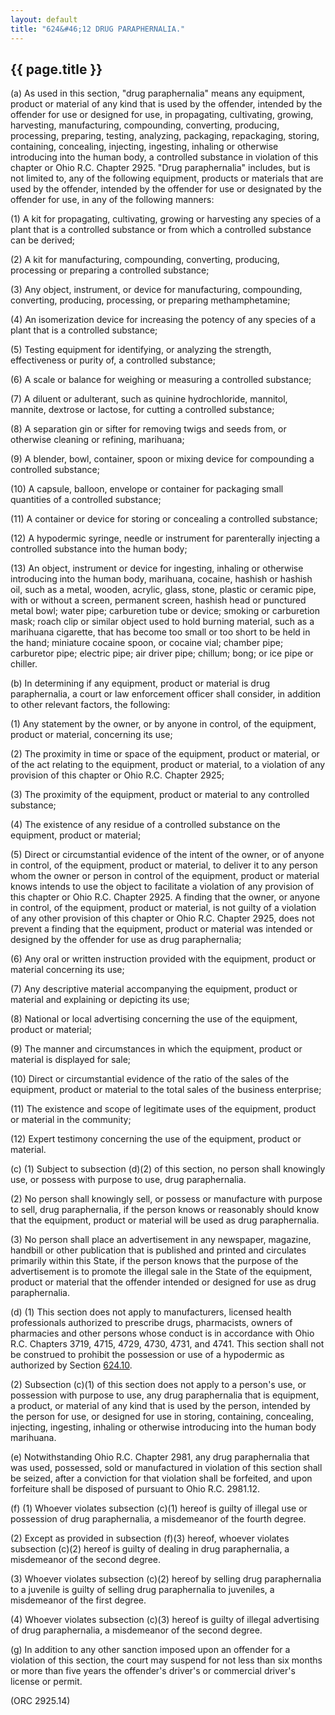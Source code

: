 ```yaml
---
layout: default
title: "624&#46;12 DRUG PARAPHERNALIA."
---
```


{{ page.title }}
----------------

(a) As used in this section, &quot;drug paraphernalia&quot; means any equipment, product or material of any kind that is used by the offender, intended by the offender for use or designed for use, in propagating, cultivating, growing, harvesting, manufacturing, compounding, converting, producing, processing, preparing, testing, analyzing, packaging, repackaging, storing, containing, concealing, injecting, ingesting, inhaling or otherwise introducing into the human body, a controlled substance in violation of this chapter or Ohio R.C. Chapter 2925. &quot;Drug paraphernalia&quot; includes, but is not limited to, any of the following equipment, products or materials that are used by the offender, intended by the offender for use or designated by the offender for use, in any of the following manners:

(1) A kit for propagating, cultivating, growing or harvesting any species of a plant that is a controlled substance or from which a controlled substance can be derived;

(2) A kit for manufacturing, compounding, converting, producing, processing or preparing a controlled substance;

(3) Any object, instrument, or device for manufacturing, compounding, converting, producing, processing, or preparing methamphetamine;

(4) An isomerization device for increasing the potency of any species of a plant that is a controlled substance;

(5) Testing equipment for identifying, or analyzing the strength, effectiveness or purity of, a controlled substance;

(6) A scale or balance for weighing or measuring a controlled substance;

(7) A diluent or adulterant, such as quinine hydrochloride, mannitol, mannite, dextrose or lactose, for cutting a controlled substance;

(8) A separation gin or sifter for removing twigs and seeds from, or otherwise cleaning or refining, marihuana;

(9) A blender, bowl, container, spoon or mixing device for compounding a controlled substance;

(10) A capsule, balloon, envelope or container for packaging small quantities of a controlled substance;

(11) A container or device for storing or concealing a controlled substance;

(12) A hypodermic syringe, needle or instrument for parenterally injecting a controlled substance into the human body;

(13) An object, instrument or device for ingesting, inhaling or otherwise introducing into the human body, marihuana, cocaine, hashish or hashish oil, such as a metal, wooden, acrylic, glass, stone, plastic or ceramic pipe, with or without a screen, permanent screen, hashish head or punctured metal bowl; water pipe; carburetion tube or device; smoking or carburetion mask; roach clip or similar object used to hold burning material, such as a marihuana cigarette, that has become too small or too short to be held in the hand; miniature cocaine spoon, or cocaine vial; chamber pipe; carburetor pipe; electric pipe; air driver pipe; chillum; bong; or ice pipe or chiller.

(b) In determining if any equipment, product or material is drug paraphernalia, a court or law enforcement officer shall consider, in addition to other relevant factors, the following:

(1) Any statement by the owner, or by anyone in control, of the equipment, product or material, concerning its use;

(2) The proximity in time or space of the equipment, product or material, or of the act relating to the equipment, product or material, to a violation of any provision of this chapter or Ohio R.C. Chapter 2925;

(3) The proximity of the equipment, product or material to any controlled substance;

(4) The existence of any residue of a controlled substance on the equipment, product or material;

(5) Direct or circumstantial evidence of the intent of the owner, or of anyone in control, of the equipment, product or material, to deliver it to any person whom the owner or person in control of the equipment, product or material knows intends to use the object to facilitate a violation of any provision of this chapter or Ohio R.C. Chapter 2925. A finding that the owner, or anyone in control, of the equipment, product or material, is not guilty of a violation of any other provision of this chapter or Ohio R.C. Chapter 2925, does not prevent a finding that the equipment, product or material was intended or designed by the offender for use as drug paraphernalia;

(6) Any oral or written instruction provided with the equipment, product or material concerning its use;

(7) Any descriptive material accompanying the equipment, product or material and explaining or depicting its use;

(8) National or local advertising concerning the use of the equipment, product or material;

(9) The manner and circumstances in which the equipment, product or material is displayed for sale;

(10) Direct or circumstantial evidence of the ratio of the sales of the equipment, product or material to the total sales of the business enterprise;

(11) The existence and scope of legitimate uses of the equipment, product or material in the community;

(12) Expert testimony concerning the use of the equipment, product or material.

(c) (1) Subject to subsection (d)(2) of this section, no person shall knowingly use, or possess with purpose to use, drug paraphernalia.

(2) No person shall knowingly sell, or possess or manufacture with purpose to sell, drug paraphernalia, if the person knows or reasonably should know that the equipment, product or material will be used as drug paraphernalia.

(3) No person shall place an advertisement in any newspaper, magazine, handbill or other publication that is published and printed and circulates primarily within this State, if the person knows that the purpose of the advertisement is to promote the illegal sale in the State of the equipment, product or material that the offender intended or designed for use as drug paraphernalia.

(d) (1) This section does not apply to manufacturers, licensed health professionals authorized to prescribe drugs, pharmacists, owners of pharmacies and other persons whose conduct is in accordance with Ohio R.C. Chapters 3719, 4715, 4729, 4730, 4731, and 4741. This section shall not be construed to prohibit the possession or use of a hypodermic as authorized by Section [624.10](2dec7f59.html).

(2) Subsection (c)(1) of this section does not apply to a person's use, or possession with purpose to use, any drug paraphernalia that is equipment, a product, or material of any kind that is used by the person, intended by the person for use, or designed for use in storing, containing, concealing, injecting, ingesting, inhaling or otherwise introducing into the human body marihuana.

(e) Notwithstanding Ohio R.C. Chapter 2981, any drug paraphernalia that was used, possessed, sold or manufactured in violation of this section shall be seized, after a conviction for that violation shall be forfeited, and upon forfeiture shall be disposed of pursuant to Ohio R.C. 2981.12.

(f) (1) Whoever violates subsection (c)(1) hereof is guilty of illegal use or possession of drug paraphernalia, a misdemeanor of the fourth degree.

(2) Except as provided in subsection (f)(3) hereof, whoever violates subsection (c)(2) hereof is guilty of dealing in drug paraphernalia, a misdemeanor of the second degree.

(3) Whoever violates subsection (c)(2) hereof by selling drug paraphernalia to a juvenile is guilty of selling drug paraphernalia to juveniles, a misdemeanor of the first degree.

(4) Whoever violates subsection (c)(3) hereof is guilty of illegal advertising of drug paraphernalia, a misdemeanor of the second degree.

(g) In addition to any other sanction imposed upon an offender for a violation of this section, the court may suspend for not less than six months or more than five years the offender's driver's or commercial driver's license or permit.

(ORC 2925.14)